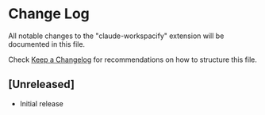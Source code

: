 # Change Log

All notable changes to the "claude-workspacify" extension will be documented in this file.

Check [Keep a Changelog](http://keepachangelog.com/) for recommendations on how to structure this file.

## [Unreleased]

- Initial release